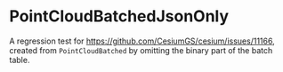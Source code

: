 # PointCloudBatchedJsonOnly

A regression test for https://github.com/CesiumGS/cesium/issues/11166,
created from `PointCloudBatched` by omitting the binary part of the
batch table.
